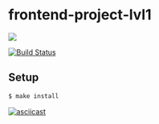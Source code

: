 # frontend-project-lvl1

<a href="https://codeclimate.com/github/codeclimate/codeclimate/maintainability"><img src="https://api.codeclimate.com/v1/badges/a99a88d28ad37a79dbf6/maintainability" /></a>

[![Build Status](https://travis-ci.com/NickolasDzR/frontend-project-lvl1.svg?branch=master)](https://travis-ci.com/NickolasDzR/frontend-project-lvl1)

## Setup

```sh
$ make install
```
[![asciicast](https://asciinema.org/a/0OVJmHtE5Wx4ipx96ESDHNjZc.svg)](https://asciinema.org/a/0OVJmHtE5Wx4ipx96ESDHNjZc)